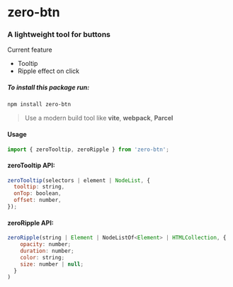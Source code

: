 # zero-btn

### A lightweight tool for buttons

Current feature

- Tooltip
- Ripple effect on click

##### To install this package run:

```bash
npm install zero-btn
```

> Use a modern build tool like **vite**, **webpack**, **Parcel**

#### Usage

```javascript
import { zeroTooltip, zeroRipple } from 'zero-btn';
```

#### zeroTooltip API:

```javascript
zeroTooltip(selectors | element | NodeList, {
  tooltip: string,
  onTop: boolean,
  offset: number,
});
```

#### zeroRipple API:

```javascript
zeroRipple(string | Element | NodeListOf<Element> | HTMLCollection, {
    opacity: number;
    duration: number;
    color: string;
    size: number | null;
  }
)
```